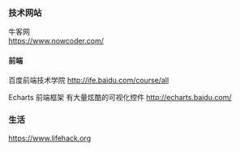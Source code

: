 
### 技术网站



牛客网  
https://www.nowcoder.com/


#### 前端

百度前端技术学院
http://ife.baidu.com/course/all

Echarts  前端框架  有大量炫酷的可视化控件
http://echarts.baidu.com/


### 生活

https://www.lifehack.org
